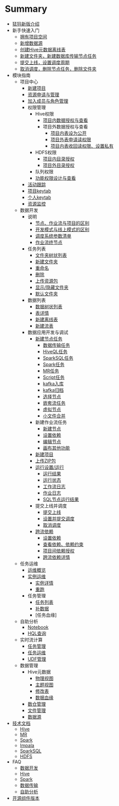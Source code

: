 # Summary

* [猛犸新版介绍](intro/1.md)
* 新手快速入门
    * [拥有项目空间](beginner/workspace/1.md)
    * [新增数据源](beginner/job/1.md)
    * [创建Hive元数据离线表](beginner/job/2.md)
    * [新建文件夹，新建数据库传输节点任务](beginner/job/3.md)
    * [提交上线，设置调度周期](beginner/job/4.md)
    * [取消调度，删除节点任务，删除文件夹](beginner/job/5.md)
* 模块指南
    * 项目中心
        * [新建项目](proj/1.md)
        * [资源申请与管理](proj/2.md)
        * [加入成员与角色管理](proj/3.md)
        * 权限管理
            * Hive权限
                * [项目内数据授权与查看](proj/data/1.md)
                * 项目外数据授权与查看
                    * [项目内表设为公开](proj/data/2.md)
                    * [项目外表申请读权限](proj/data/3.md)
                    * [项目内表收回读权限、设置私有](proj/data/4.md)
            * HDFS权限
                * [项目内目录授权](proj/data/5.md)
                * [项目外目录授权](proj/data/6.md)
            * 队列权限
            * [功能权限设计与查看](proj/func/1.md)
        * [活动跟踪](proj/5.md)
        * [项目keytab](proj/6.md)
        * [个人keytab](proj/7.md)
        * [资源监控](proj/8.md)
    * 数据开发
        * 说明
            * [节点、作业流与项目的区别](desc/job/1.md)
            * [开发模式与线上模式的区别](desc/de/1.md)
            * [调度系统参数清单](desc/azkaban.md)
            * [作业流终节点](desc/job/noop.md)
        * 任务列表
            * [文件夹树状列表](dev/dirmgr/joblist.md)
            * [新建文件夹](dev/dirmgr/createfile.md)
            * [重命名](dev/dirmgr/rename.md)
            * [删除](dev/dirmgr/delete.md)
            * [上传资源包](dev/dirmgr/uploadSourceZip.md)
            * [显示/隐藏文件夹](dev/dirmgr/hide.md)
            * [默认文件夹](dev/dirmgr/default.md)
        * 数据列表
            * [数据树状列表](dev/dirmgr/datalist.md)
            * [表详情](dev/dirmgr/tabledetail.md)
            * [新建离线表](dev/dirmgr/createtable2.md)
            * [新建流表](dev/dirmgr/createtable.md)
        * 数据应用开发与调试
            * [新建节点任务](dev/job/new.md)
                * [数据传输任务](dev/job/sqoop.md)
                * [HiveQL任务](dev/job/hiveql.md)
                * [SparkSQL任务](dev/job/sparksql.md)
                * [Spark任务](dev/job/spark.md)
                * [MR任务](dev/job/mapreduce.md)
                * [Script任务](dev/job/script.md)
                * [kafka入库](dev/job/kafka/1.md)
                * [kafka归档](dev/job/kafka/2.md)
                * [选择节点](dev/job/choose.md)
                * [嵌套流任务](dev/job/nest.md)
                * [虚拟节点](dev/job/null.md)
                * [小文件合并](dev/filemerge/xiao-wen-jian-he-bing.md)
            * 新建作业流任务
                * [新建节点](dev/flow/graph/create.md)
                * [设置依赖](dev/flow/graph/dependencies.md)
                * [编辑节点](dev/flow/graph/edit.md)
                * [画布其他功能](dev/flow/graph/other.md)
            * [新建项目](dev/jobmgr/4.md)
            * [上传ZIP包](dev/jobmgr/5.md)
            * [运行设置/运行](dev/jobexec/execute.md)
                * [运行结果](dev/jobexec/histories/result.md)
                * [运行状态](dev/jobexec/histories/status.md)
                * [工作流日志](dev/jobexec/histories/flow.md)
                * [作业日志](dev/jobexec/histories/node.md)
                * [SQL节点运行结果](dev/jobexec/histories/sql.md)
            * 提交上线并调度
                * [提交上线](dev/schedule/submit.md)
                * [设置并提交调度](dev/schedule/schedule.md)
                * [取消调度](dev/schedule/cancel.md)
            * [跨流依赖](dev/schedule/flowdepend.md)
                * [设置依赖](dev/schedule/flowdepend-1.md)
                * [查看依赖、依赖约束](dev/schedule/flowdepend-2.md)
                * [项目间依赖授权](dev/schedule/flowdepend-3.md)
                * [跨流依赖详情](dev/schedule/flowdepend-4.md)
    * 任务运维
        * [运维概览]()
        * [实例运维](ops/1.md)
            * [实例详情](ops/detail/detail.md)
            * [重跑](ops/job/1.md)
        * 任务管理
            * [任务列表](ops/2.md)
            * [补数据](ops/job/2.md)
            * [任务血缘]
    * 自助分析
        * [Notebook](query/notebook.md)
        * [HQL查询](query/query.md)
    * 实时流计算
        * [任务管理](sloth/job.md)
        * [任务运维](sloth/online.md)
        * [UDF管理](sloth/udf.md)
    * 数据管理
        * Hive元数据
            * [物理视图](data/hivemeta.md)
            * [主题视图](data/subject.md)
            * [修改表](data/modifytbl.md)
            * [数据血缘](data/lingage.md)
        * [数仓管理](data/subject.md)
        * [文件管理](data/hdfsys.md)
        * [数据源](data/2.md)
* [技术文档](tech.md)
    * [Hive](tech/hive.md)
    * [MR](tech/mr.md)
    * [Spark](tech/spark.md)
    * [Impala](tech/impala.md)
    * [SparkSQL](tech/sparksql.md)
    * [HDFS](tech/hdfs.md)
* FAQ
    * [数据开发](FAQ/dev.md)
    * [Hive](FAQ/hive.md)
    * [Spark](FAQ/spark.md)
    * [数据传输](FAQ/sqoop.md)
    * [自助分析](FAQ/query.md)
* [开源组件版本](version.md)

